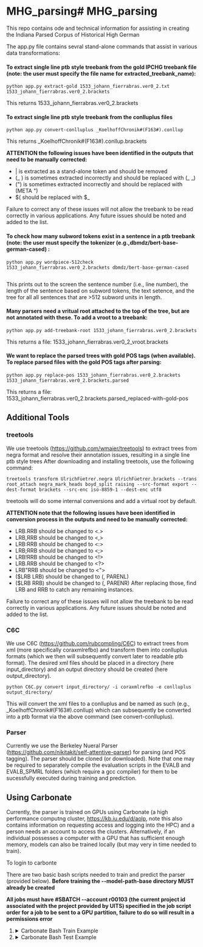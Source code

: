 # MHG_parsing# MHG_parsing
This repo contains ode and technical information for assisting in creating the Indiana Parsed Corpus of Historical High German

The app.py file contains sevral stand-alone commands that assist in various data transformations:

#### To extract single line ptb style treebank from the gold IPCHG treebank file (note: the user must specify the file name for extracted_treebank_name):
```
python app.py extract-gold 1533_johann_fierrabras.ver0_2.txt 1533_johann_fierrabras.ver0_2.brackets
```

This returns 1533_johann_fierrabras.ver0_2.brackets

#### To extract single line ptb style treebank from the conlluplus files
```
python app.py convert-conlluplus _KoelhoffChronik#(F163#).conllup
```

This returns _KoelhoffChronik#(F163#).conllup.brackets

**ATTENTION the following issues have been identified in the outputs that need to be manually corrected:**
- | is extracted as a stand-alone token and should be removed
- (_ ) is sometimes extracted incorrectly and should be replaced with (_ _)
- (") is sometimes extracted incorrectly and should be replaced with (META ")
- $( should be replaced with $_

Failure to correct any of these issues will not allow the treebank to be read correctly in various applications. Any future issues should be noted and added to the list.


#### To check how many subword tokens exist in a sentence in a ptb treebank (note: the user must specify the tokenizer (e.g.,dbmdz/bert-base-german-cased)  :
```
python app.py wordpiece-512check 1533_johann_fierrabras.ver0_2.brackets dbmdz/bert-base-german-cased
 
```

This prints out to the screen the sentence number (i.e., line number), the length of the sentence based on subword tokens, the text setence, and the tree for all all sentences that are >512 subword units in length.


#### Many parsers need a vritual root attached to the top of the tree, but are not annotated with these. To add a vroot to a treebank:

```
python app.py add-treebank-root 1533_johann_fierrabras.ver0_2.brackets
```

This returns a file: 1533_johann_fierrabras.ver0_2_vroot.brackets


#### We want to replace the parsed trees with gold POS tags (when available). To replace parsed files with the gold POS tags after parsing:

```
python app.py replace-pos 1533_johann_fierrabras.ver0_2.brackets 1533_johann_fierrabras.ver0_2.brackets.parsed
```

This returns a file: 1533_johann_fierrabras.ver0_2.brackets.parsed_replaced-with-gold-pos


## Additional Tools

### treetools

We use treetools (https://github.com/wmaier/treetools) to extract trees from negra format and resolve their annotation issues, resulting in a single line ptb style trees
After downloading and installing treetools, use the following command:

```
treetools transform UlrichFüetrer.negra UlrichFüetrer.brackets --trans root_attach negra_mark_heads boyd_split raising --src-format export --dest-format brackets --src-enc iso-8859-1 --dest-enc utf8
```

treetools will do some internal conversions and add a virtual root by default.

**ATTENTION note that the following issues have been identified in conversion process in the outputs and need to be manually corrected:**

- LRB.RRB should be changed to <.>
- LRB,RRB should be changed to <,>
- LRB:RRB should be changed to <:>
- LRB;RRB should be changed to <;>
- LRB!RRB should be changed to <!>
- LRB.RRB should be changed to <?>
- LRB"RRB should be changed to <">
- ($LRB LRB) should be changed to (, PARENL)
- ($LRB RRB) should be changed to (, PARENR)
After replacing those, find LRB and RRB to catch any remaining instances.

Failure to correct any of these issues will not allow the treebank to be read correctly in various applications. Any future issues should be noted and added to the list.

### C6C
We use C6C (https://github.com/rubcompling/C6C) to extract trees from xml (more specifically coraxmlrefbo) and transform them into conlluplus formats (which we then will subsequently convert later to readable ptb format). The desired xml files should be placed in a directory (here input_directory) and an output directory should be created (here output_directory).

```
python C6C.py convert input_directory/ -i coraxmlrefbo -e conlluplus output_directory/
```

This will convert the xml files to a conlluplus and be named as such (e.g., _KoelhoffChronik#(F163#).conllup) which can subsequently be converted into a ptb format via the above command (see convert-conlluplus).

### Parser
Currently we use the Berkeley Nueral Parser (https://github.com/nikitakit/self-attentive-parser) for parsing (and POS tagging). The parser should be cloned (or downloaded). Note that one may be required to separately compile the evaluation scripts in the EVALB and EVALB_SPMRL folders (which require a gcc compiler) for them to be sucessfully executed during training and prediction.

## Using Carbonate 

Currently, the parser is trained on GPUs using Carbonate (a high performance computng cluster, https://kb.iu.edu/d/aolp, note this also contains information on requesting access and logging into the HPC) and a person needs an account to access the clusters. Alternatively, if an individual possesses a computer with a GPU that has sufficient enough memory, models can also be trained locally (but may very in time needed to train).

To login to carbonte

There are two basic bash scripts needed to train and predict the parser (provided below). **Before training the --model-path-base directory MUST already be created**

**All jobs must have #SBATCH --account r00103 (the current project id associated with the project provided by UITS) specified in the job script order for a job to be sent to a GPU partition, failure to do so will result in a permissions error**

<ol>
<li> <details><summary>Carbonate Bash Train Example</summary><blockquote>
#!/bin/bash                                                                     

#SBATCH -J enhg                                                                 
#SBATCH -p gpu                                                                  
#SBATCH -o filename_%j.txt                                                      
#SBATCH -e filename_%j.err                                                      
#SBATCH --mail-type=ALL                                                         
#SBATCH --mail-user=xxx@gmail.com                                          
#SBATCH --nodes=1                                                               
#SBATCH --ntasks-per-node=1                                                     
#SBATCH --gpus v100:1                                                           
#SBATCH --time=08:00:00                                                         
#SBATCH --account r00103                                                        

module load cudatoolkit
module unload python/3.6.8
module load python/3.8.2

cd ./self-attentive-parser/

python src/main.py train --train-path enhg_train_vroot.ptb --dev-\
path enhg_dev_vroot.ptb --evalb-dir "EVALB_SPMRL" --checks-per-epoc\
h 1 --use-pretrained --pretrained-model "dbmdz/bert-base-german-cased" --model-\
path-base ./enhg/enhg_ptb --num-layers 4 --batch-size 32 --use-encoder --predic\
t-tags 
</blockquote>

</li>
<li> <details><summary>Carbonate Bash Test Example</summary><blockquote>
#!/bin/bash                                                                     

#SBATCH -J enhg                                                                 
#SBATCH -p gpu                                                                  
#SBATCH -o filename_%j.txt                                                      
#SBATCH -e filename_%j.err                                                      
#SBATCH --mail-type=ALL                                                         
#SBATCH --mail-user=xxx@gmail.com                                          
#SBATCH --nodes=1                                                               
#SBATCH --ntasks-per-node=1                                                     
#SBATCH --gpus v100:1                                                           
#SBATCH --time=08:00:00                                                         
#SBATCH --account r00103                                                        

module load cudatoolkit
module unload python/3.6.8
module load python/3.8.2

cd ./self-attentive-parser/

python src/main.py test --test-path enhg_test_vroot.ptb --evalb-dir EVALB_SPMRL --model-path enhg/enhg_ptb_dev=71.02.pt* --output-path enhg_test_vroot.ptb.parsed
</blockquote>
</li>
</ol>
